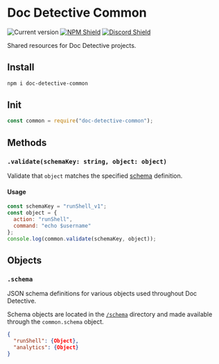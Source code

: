 # Doc Detective Common

![Current version](https://img.shields.io/github/package-json/v/doc-detective/doc-detective-common?color=orange)
[![NPM Shield](https://img.shields.io/npm/v/doc-detective-common)](https://www.npmjs.com/package/doc-detective-common)
[![Discord Shield](https://img.shields.io/badge/chat-on%20discord-purple)](https://discord.gg/mSCCRAhH)

Shared resources for Doc Detective projects.

## Install

```bash
npm i doc-detective-common
```

## Init

```javascript
const common = require("doc-detective-common");
```

## Methods

### `.validate(schemaKey: string, object: object)`

Validate that `object` matches the specified [schema](#.schema) definition.

#### Usage

```js
const schemaKey = "runShell_v1";
const object = {
  action: "runShell",
  command: "echo $username"
};
console.log(common.validate(schemaKey, object));
```

## Objects

### `.schema`

JSON schema definitions for various objects used throughout Doc Detective.

Schema objects are located in the [`/schema`](https://github.com/doc-detective/doc-detective-common/tree/schema/schema) directory and made available through the `common.schema` object.

```json
{
  "runShell": {Object},
  "analytics": {Object}
}
```
